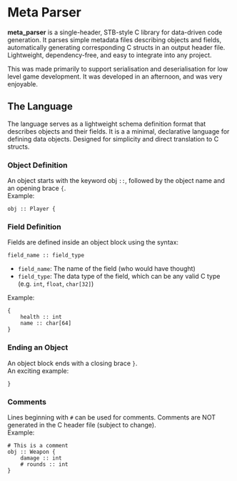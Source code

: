 # Meta Parser
**meta_parser** is a single-header, STB-style C library for data-driven code generation. It parses simple metadata files describing objects and fields, automatically generating corresponding C structs in an output header file. Lightweight, dependency-free, and easy to integrate into any project.

This was made primarily to support serialisation and deserialisation for low level game development. It was developed in an afternoon, and was very enjoyable.

## The Language
The language serves as a lightweight schema definition format that describes objects and their fields. It is a a minimal, declarative language for defining data objects. Designed for simplicity and direct translation to C structs.

### Object Definition
An object starts with the keyword obj `::`, followed by the object name and an opening brace `{`.\
Example:
```
obj :: Player {
```

### Field Definition
Fields are defined inside an object block using the syntax:
```
field_name :: field_type
```
* `field_name`: The name of the field (who would have thought)
* `field_type`: The data type of the field, which can be any valid C type (e.g. `int`, `float`, `char[32]`)
<!-- EOL -->
Example:
```
{
    health :: int
    name :: char[64]
}
```

### Ending an Object
An object block ends with a closing brace `}`.\
An exciting example:
```
}
```

### Comments
Lines beginning with `#` can be used for comments. Comments are NOT generated in the C header file (subject to change).\
Example:
```
# This is a comment
obj :: Weapon {
    damage :: int
    # rounds :: int
}
```
